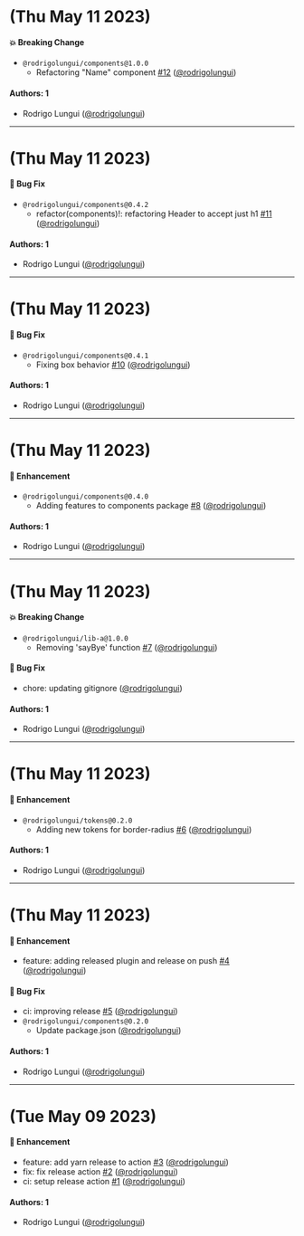 # (Thu May 11 2023)

#### 💥 Breaking Change

- `@rodrigolungui/components@1.0.0`
  - Refactoring "Name" component [#12](https://github.com/rodrigolungui/poc-auto/pull/12) ([@rodrigolungui](https://github.com/rodrigolungui))

#### Authors: 1

- Rodrigo Lungui ([@rodrigolungui](https://github.com/rodrigolungui))

---

# (Thu May 11 2023)

#### 🐛 Bug Fix

- `@rodrigolungui/components@0.4.2`
  - refactor(components)!: refactoring Header to accept just h1 [#11](https://github.com/rodrigolungui/poc-auto/pull/11) ([@rodrigolungui](https://github.com/rodrigolungui))

#### Authors: 1

- Rodrigo Lungui ([@rodrigolungui](https://github.com/rodrigolungui))

---

# (Thu May 11 2023)

#### 🐛 Bug Fix

- `@rodrigolungui/components@0.4.1`
  - Fixing box behavior [#10](https://github.com/rodrigolungui/poc-auto/pull/10) ([@rodrigolungui](https://github.com/rodrigolungui))

#### Authors: 1

- Rodrigo Lungui ([@rodrigolungui](https://github.com/rodrigolungui))

---

# (Thu May 11 2023)

#### 🚀 Enhancement

- `@rodrigolungui/components@0.4.0`
  - Adding features to components package [#8](https://github.com/rodrigolungui/poc-auto/pull/8) ([@rodrigolungui](https://github.com/rodrigolungui))

#### Authors: 1

- Rodrigo Lungui ([@rodrigolungui](https://github.com/rodrigolungui))

---

# (Thu May 11 2023)

#### 💥 Breaking Change

- `@rodrigolungui/lib-a@1.0.0`
  - Removing 'sayBye' function [#7](https://github.com/rodrigolungui/poc-auto/pull/7) ([@rodrigolungui](https://github.com/rodrigolungui))

#### 🐛 Bug Fix

- chore: updating gitignore ([@rodrigolungui](https://github.com/rodrigolungui))

#### Authors: 1

- Rodrigo Lungui ([@rodrigolungui](https://github.com/rodrigolungui))

---

# (Thu May 11 2023)

#### 🚀 Enhancement

- `@rodrigolungui/tokens@0.2.0`
  - Adding new tokens for border-radius [#6](https://github.com/rodrigolungui/poc-auto/pull/6) ([@rodrigolungui](https://github.com/rodrigolungui))

#### Authors: 1

- Rodrigo Lungui ([@rodrigolungui](https://github.com/rodrigolungui))

---

# (Thu May 11 2023)

#### 🚀 Enhancement

- feature: adding released plugin and release on push [#4](https://github.com/rodrigolungui/poc-auto/pull/4) ([@rodrigolungui](https://github.com/rodrigolungui))

#### 🐛 Bug Fix

- ci: improving release [#5](https://github.com/rodrigolungui/poc-auto/pull/5) ([@rodrigolungui](https://github.com/rodrigolungui))
- `@rodrigolungui/components@0.2.0`
  - Update package.json ([@rodrigolungui](https://github.com/rodrigolungui))

#### Authors: 1

- Rodrigo Lungui ([@rodrigolungui](https://github.com/rodrigolungui))

---

# (Tue May 09 2023)

#### 🚀 Enhancement

- feature: add yarn release to action [#3](https://github.com/rodrigolungui/poc-auto/pull/3) ([@rodrigolungui](https://github.com/rodrigolungui))
- fix: fix release action [#2](https://github.com/rodrigolungui/poc-auto/pull/2) ([@rodrigolungui](https://github.com/rodrigolungui))
- ci: setup release action [#1](https://github.com/rodrigolungui/poc-auto/pull/1) ([@rodrigolungui](https://github.com/rodrigolungui))

#### Authors: 1

- Rodrigo Lungui ([@rodrigolungui](https://github.com/rodrigolungui))
